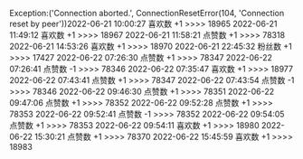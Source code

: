 Exception:('Connection aborted.', ConnectionResetError(104, 'Connection reset by peer'))2022-06-21  10:00:27   喜欢数 +1 >>>> 18965
2022-06-21  11:49:12   喜欢数 +1 >>>> 18967
2022-06-21  11:58:21   点赞数 +1 >>>> 78318
2022-06-21  14:53:26   喜欢数 +1 >>>> 18970
2022-06-21  22:45:32   粉丝数 +1 >>>> 17427
2022-06-22  07:26:30   点赞数 +1 >>>> 78347
2022-06-22  07:26:41   点赞数 -1 >>>> 78346
2022-06-22  07:35:47   喜欢数 +1 >>>> 18977
2022-06-22  07:43:41   点赞数 +1 >>>> 78347
2022-06-22  07:43:54   点赞数 -1 >>>> 78346
2022-06-22  09:46:30   点赞数 +1 >>>> 78351
2022-06-22  09:47:06   点赞数 +1 >>>> 78352
2022-06-22  09:52:28   点赞数 +1 >>>> 78353
2022-06-22  09:52:41   点赞数 -1 >>>> 78352
2022-06-22  09:54:05   点赞数 +1 >>>> 78353
2022-06-22  09:54:11   喜欢数 +1 >>>> 18980
2022-06-22  15:30:21   点赞数 +1 >>>> 78370
2022-06-22  15:45:59   喜欢数 +1 >>>> 18983
